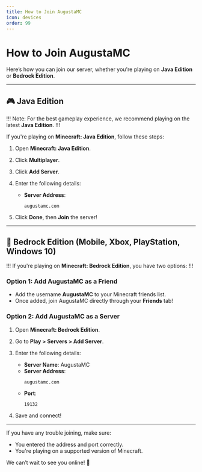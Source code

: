 ```yaml
---
title: How to Join AugustaMC
icon: devices
order: 99
---
```


# How to Join AugustaMC

Here’s how you can join our server, whether you're playing on **Java Edition** or **Bedrock Edition**.

---

## 🎮 Java Edition

!!!
Note: For the best gameplay experience, we recommend playing on the latest **Java Edition**.
!!!

If you're playing on **Minecraft: Java Edition**, follow these steps:

1. Open **Minecraft: Java Edition**.
2. Click **Multiplayer**.
3. Click **Add Server**.
4. Enter the following details:

   - **Server Address**:
     ```
     augustamc.com
     ```

5. Click **Done**, then **Join** the server!

---

## 📱 Bedrock Edition (Mobile, Xbox, PlayStation, Windows 10)

!!!
If you're playing on **Minecraft: Bedrock Edition**, you have two options:
!!!

### Option 1: Add AugustaMC as a Friend

- Add the username **AugustaMC** to your Minecraft friends list.
- Once added, join AugustaMC directly through your **Friends** tab!

### Option 2: Add AugustaMC as a Server

1. Open **Minecraft: Bedrock Edition**.
2. Go to **Play > Servers > Add Server**.
3. Enter the following details:

   - **Server Name**: AugustaMC
   - **Server Address**:
     ```
     augustamc.com
     ```
   - **Port**:
     ```
     19132
     ```

4. Save and connect!

---

If you have any trouble joining, make sure:

- You entered the address and port correctly.
- You're playing on a supported version of Minecraft.

We can’t wait to see you online! 🎉
